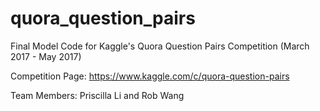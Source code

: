 # quora_question_pairs
Final Model Code for Kaggle's Quora Question Pairs Competition (March 2017 - May 2017)

Competition Page: https://www.kaggle.com/c/quora-question-pairs

Team Members: Priscilla Li and Rob Wang
